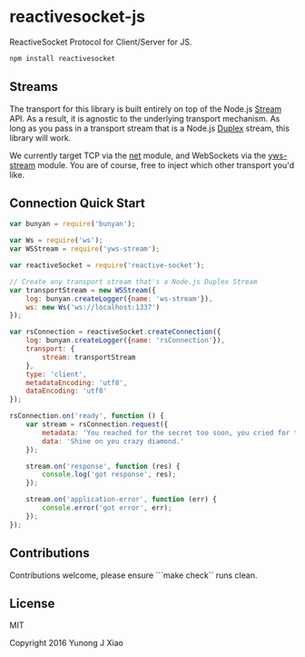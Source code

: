 # reactivesocket-js
ReactiveSocket Protocol for Client/Server for JS.
```bash
npm install reactivesocket
```

## Streams
The transport for this library is built entirely on top of the Node.js
[Stream](https://nodejs.org/api/stream.html) API.  As a result, it is agnostic
to the underlying transport mechanism. As long as you pass in a transport
stream that is a Node.js
[Duplex](https://nodejs.org/api/stream.html#stream_class_stream_duplex) stream,
this library will work.

We currently target TCP via the [net](https://nodejs.org/api/net.html) module,
and WebSockets via the [yws-stream](https://github.com/yunong/ws-stream)
module. You are of course, free to inject which other transport you'd like.

## Connection Quick Start
```javascript
var bunyan = require('bunyan');

var Ws = require('ws');
var WSStream = require('yws-stream');

var reactiveSocket = require('reactive-socket');

// Create any transport stream that's a Node.js Duplex Stream
var transportStream = new WSStream({
    log: bunyan.createLogger({name: 'ws-stream'}),
    ws: new Ws('ws://localhost:1337')
});

var rsConnection = reactiveSocket.createConnection({
    log: bunyan.createLogger({name: 'rsConnection'}),
    transport: {
        stream: transportStream
    },
    type: 'client',
    metadataEncoding: 'utf8',
    dataEncoding: 'utf8'
});

rsConnection.on('ready', function () {
    var stream = rsConnection.request({
        metadata: 'You reached for the secret too soon, you cried for the moon',
        data: 'Shine on you crazy diamond.'
    });

    stream.on('response', function (res) {
        console.log('got response', res);
    });

    stream.on('application-error', function (err) {
        console.error('got error', err);
    });
});
```

## Contributions
Contributions welcome, please ensure ```make check`` runs clean.

## License
MIT

Copyright 2016 Yunong J Xiao
